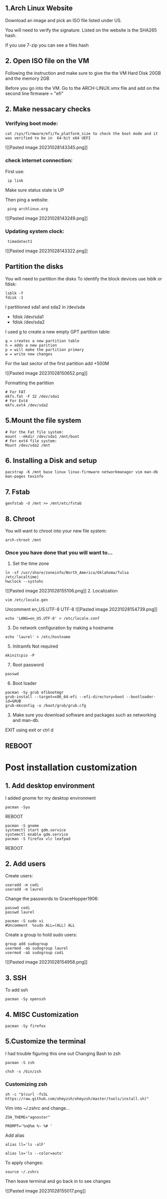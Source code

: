  

## 1.Arch Linux Website

Download an image and pick an ISO file listed under US. 

You will need to verify the signature. Listed on the website is the SHA265 hash.

If you use 7-zip you can see a files hash 

## 2. Open ISO file on the VM 

Following the instruction and make sure to give the the VM Hard Disk 20GB and the memory 2GB

Before you go into the VM. Go to the ARCH-LINUX.vmx file and add on the second line
firmware = "efi"
## 2. Make nessacary  checks 
### Verifying boot mode:
```shell
cat /sys/firmware/efi/fw_platform_size to check the boot mode and it was verified to be in  64-bit x64 UEFI
```

![[Pasted image 20231028143345.png]]

### check internet connection:
First use:
```shell
 ip link
```
Make sure status state is UP 

Then ping a website:
```shell
 ping archlinux.org
```

![[Pasted image 20231028143249.png]]
### Updating system clock:
```shell
 timedatect1
```

![[Pasted image 20231028143322.png]]


## Partition the disks
You will need to partition the disks
To identify the block devices use lsblk or fdisk:
```shell
lsblk -f 
fdisk -1 
```


I partitioned  sda1 and sda2 in /dev/sda
* fdisk /dev/sda1
* fdisk /dev/sda2

I used g to create a new empty GPT partition table:
```shell
g = creates a new partition table 
n = adds a new parition 
p = will make the partition primary 
w = write new changes 
```
For the last sector of the first partition add +500M

![[Pasted image 20231028150652.png]]

Formatting the partition 

```shell
# For FAT
mkfs.fat -F 32 /dev/sda1
# For Ext4
mkfs.ext4 /dev/sda2
```

## 5.Mount the file system
```shell
# For the Fat file system:
mount --mkdir /dev/sda1 /mnt/boot
# For ext4 file system:
Mount /dev/sda2 /mnt
```

## 6. Installing a Disk and setup
```shell
pacstrap -K /mnt base linux linux-firmware networkmanager vim man-db man-pages texinfo
```


## 7. Fstab
```shell
genfstab -U /mnt >> /mnt/etc/fstab
```


## 8. Chroot
You will want to chroot into your new file system:
```shell
arch-chroot /mnt
```


### Once you have done that you will want to...

1. Set the time zone 
```shell
ln -sf /usr/share/zoneinfo/North_America/Oklahoma/Tulsa /etc/localtime|
hwclock --systohc
```
![[Pasted image 20231028155106.png]]
2. Localization
```shell
vim /etc/locale.gen
```
Uncomment en_US.UTF-8 UTF-8 
 ![[Pasted image 20231028154739.png]]
 ```shell
echo 'LANG=en_US.UTF-8' > /etc/locale.conf
```
3. Do network configuration by making a hostname 
 ```shell
echo 'laurel' > /etc/hostname
```
5. Initramfs
Not required 
 ```shell
mkinitcpio -P
```

7. Root password
 ```shell
passwd
```
6. Boot loader 
 ```shell
pacman -Sy grub efibootmgr
grub-install --target=x86_64-efi --efi-directory=boot --bootloader-id=GRUB
grub-mkconfig -o /boot/grub/grub.cfg
```
3. Make sure you download software and packages such as networking and man-db.

EXIT using exit or ctrl d 

## REBOOT

# Post installation customization

## 1. Add desktop environment
I added gnome for my desktop environment
```shell
pacman -Syu
```

REBOOT

```shell
pacman -S gnome 
systemctl start gdm.service 
systemctl enable gdm.service
pacman -S firefox vlc leafpad
```

REBOOT


## 2. Add users
Create users:
```shell
useradd -m codi
useradd -m laurel
```
Change the passwords to GraceHopper1906:
```shell
passwd codi 
passwd laurel 
```

```shell
pacman -S sudo vi 
#Uncomment  %sudo ALL=(ALL) ALL   
```

Create a group to hold sudo users:
```shell
group add sudogroup
usermod -aG sudogroup laurel 
usermod -aG sudogroup codi 
```

![[Pasted image 20231028154958.png]]

## 3. SSH
To add ssh 
```shell
pacman -Sy openssh 
```

## 4. MISC Customization 
```shell
pacman -Sy firefox
```


## 5.Customize the terminal 
I had trouble figuring this one out 
Changing Bash to zsh
```shell
pacman -S zsh
```
```shell
chsh -s /bin/zsh
```
### Customizing zsh 
```shell
sh -c "$(curl -fsSL https://raw.github.com/ohmyzsh/ohmyzsh/master/tools/install.sh)"
```

Vim into ~/.zshrc and change...
```shell
ZSH_THEME="agnoster"
```
```shell
PROMPT='%n@%m %~ %# '
```
Add alias
```shell
alias ll='ls -alF'
```
```shell
alias ls='ls --color=auto'
```

To apply changes:
```shell
source ~/.zshrc
```
Then leave terminal and go back in to see changes 


![[Pasted image 20231028155017.png]]
